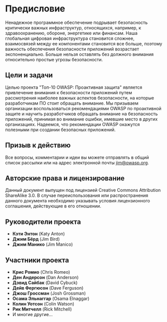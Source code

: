 # Предисловие

Ненадежное программное обеспечение подрывает безопасность критически важных инфраструктур, относящихся, например, к здравоохранению, обороне, энергетике или финансам. Наша глобальная цифровая инфраструктура становится сложнее, взаимосвязей между ее компонентами становится все больше, поэтому важность обеспечения безопасности приложений возрастает экспоненциально. Больше нельзя оставлять без должного внимания относительно простые угрозы безопасности.

## Цели и задачи

Целью проекта "Топ-10 OWASP: Проактивная защита" является привлечение внимания к безопасности приложений путем рассмотрения наиболее важных аспектов безопасности, на которые разработчикам ПО стоит обращать внимание. Мы призываем организации воспользоваться рекомендациями OWASP по проактивной защите и научить разработчиков обращать внимание на безопасность приложений, принимая во внимание ошибки, имевшие место в других организациях. Надеемся, что рекомендации OWASP окажутся полезными при создании безопасных приложений.

## Призыв к действию

Все вопросы, комментарии и идеи вы можете отправлять в общий список рассылки или на адрес электронной почты jim@owasp.org.

## Авторские права и лицензирование

Данный документ выпущен под лицензией Creative Commons Attribution ShareAlike 3.0. В случае переиспользования или распространения данного документа необходимо указывать условия лицензионного соглашения, действующие в его отношении.

## Руководители проекта

* __Кэти Энтон__ (Katy Anton)
* __Джим Бёрд__ (Jim Bird)
* __Джим Манико__ (Jim Manico)

## Участники проекта

* __Крис Ромио__ (Chris Romeo)
* __Ден Андерсон__ (Dan Anderson)
* __Дэвид Сайбак__ (David Cybuck)
* __Дейв Фергюсон__ (Dave Ferguson)
* __Джош Гроссман__ (Josh Grossman)
* __Осама Эльнаггар__ (Osama Elnaggar)
* __Колин Уотсон__ (Colin Watson)
* __Рик Митчелл__ (Rick Mitchell)
* И многие другие…